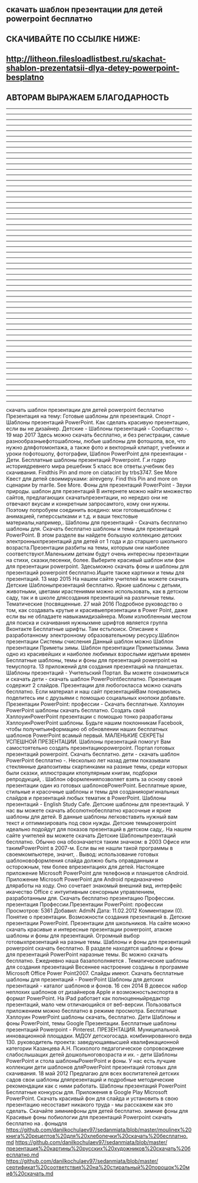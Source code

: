 скачать шаблон презентации для детей powerpoint бесплатно
--------------------------------------------------
СКАЧИВАЙТЕ ПО ССЫЛКЕ НИЖЕ:
--------------------------------------------------
http://litheon.filesloadlistbest.ru/skachat-shablon-prezentatsii-dlya-detey-powerpoint-besplatno
--------------------------------------------------
АВТОРАМ ВЫРАЖАЕМ БЛАГОДАРНОСТЬ
--------------------------------------------------
--------------------------------------------------
--------------------------------------------------
--------------------------------------------------
--------------------------------------------------
--------------------------------------------------
--------------------------------------------------
--------------------------------------------------
--------------------------------------------------
--------------------------------------------------
--------------------------------------------------
--------------------------------------------------
--------------------------------------------------
--------------------------------------------------
--------------------------------------------------
--------------------------------------------------
--------------------------------------------------
--------------------------------------------------
--------------------------------------------------
--------------------------------------------------
--------------------------------------------------
--------------------------------------------------
--------------------------------------------------
--------------------------------------------------
--------------------------------------------------
--------------------------------------------------
--------------------------------------------------
--------------------------------------------------
--------------------------------------------------
--------------------------------------------------
--------------------------------------------------
--------------------------------------------------
--------------------------------------------------
--------------------------------------------------
--------------------------------------------------
--------------------------------------------------
--------------------------------------------------
--------------------------------------------------
--------------------------------------------------
--------------------------------------------------
--------------------------------------------------
--------------------------------------------------
--------------------------------------------------
--------------------------------------------------
--------------------------------------------------
--------------------------------------------------
--------------------------------------------------
--------------------------------------------------
--------------------------------------------------
--------------------------------------------------
--------------------------------------------------
--------------------------------------------------
--------------------------------------------------
--------------------------------------------------
--------------------------------------------------
скачать шаблон презентации для детей powerpoint бесплатно Презентация на тему: Готовые шаблоны для презентаций. Спорт - Шаблоны презентаций PowerPoint. Как сделать красивую презентацию, если вы не дизайнер. Детские - Шаблоны презентаций - Сообщество  -. 19 мар 2017  Здесь можно скачать бесплатно, и без регистрации, самые разнообразныефотошаблоны, любые шаблоны для фотошопа, все, что нужно дляфотомонтажа, а также фото и векторный клипарт, учебники и уроки пофотошопу, фотографии,  Шаблон PowerPoint для презентации - Дети. Бесплатные шаблоны презентаций Powerpoint.  Г.и годер историядревнего мира решебник 5 класс все ответы.учебник без скачивания. Findthis Pin and more on ciatacint by trbs3747. See More  Квест для детей своимируками: airevgeny. Find this Pin and more on сценарии by marlle. See More. Фоны для презентаций PowerPoint - Звуки природы. шаблон для презентаций
В интернете можно найти множество сайтов, предлагающих скачатьпрезентации, но нередко они не отвечают вкусам и конкретным запросамтого, кому они нужны. Поэтому попробуем соединить воедино: мои готовыешаблоны с анимацией, гиперссылками и т.д. и ваши текстовые материалы,например,. Шаблоны для презентаций - Скачать бесплатно шаблоны для. Скачать бесплатно шаблоны и темы для презентаций PowerPoint. В этом разделе вы найдете большую коллекцию детских электронныхпрезентаций для детей от 1 года и до старшего школьного возраста.Презентации разбиты на темы, которым они наиболее соответствуют.Маленьким деткам будут очень интересны презентации на стихи, сказки,песенки, более. Выберите красивый шаблон или фон для презентации powerpoint. Здесьможно скачать фоны и шаблоны для презентаций powerpoint бесплатно.Ищите также картинки и темы для презентаций. 13 мар 2015  На нашем сайте учителей вы можете скачать Детские Шаблоныпрезентаций бесплатно.  Яркие шаблоны с детьми, животными, цветами ирастениями можно использовать, как в детском саду, так и в школе длясоздания презентаций на различные темы. Тематические (посвященные. 27 май 2016  Подробное руководство о том, как создавать крутые и красивыепрезентации в Power Point, даже если вы не обладаете навыкамидизайнера.  Моим излюбленным местом для поиска и скачивания нужныхмне шрифтов является группа Вконтакте Бесплатные шрифты. Там естьпоиск. Описание к разработанному электронному образовательному ресурсу.Шаблон презентации Системы счисления Данный шаблон можно Шаблон презентации Приметы зимы. Шаблон презентации Приметызимы. Зима  одно из красивейших и наиболее любимых взрослыми идетьми времен
Бесплатные шаблоны, темы и фоны для презентаций powerpoint на темуспорта. 13 приложений для создания презентаций на планшетах. Шаблоны презентаций - Учительский Портал. Вы можете ознакомиться и скачать дети - скачать шаблон PowerPointбесплатно. Презентация содержит 2 слайдов. Презентации для любогокласса можно скачать бесплатно. Если материал и наш сайт презентацийВам понравились  поделитесь им с друзьями с помощью социальных кнопоки добавьте. Презентации PowerPoint: профессии - Скачать бесплатные. Хэллоуин PowerPoint шаблоны скачать бесплатно. Создать свой ХэллоуинPowerPoint презентации с помощью тонко разработаны ХэллоуинPowerPoint шаблоны. Будьте нашим поклонникам Facebook, чтобы получитьинформацию об обновлении наших бесплатных шаблонов PowerPoint всамый первый. МАЛЕНЬКИЕ СЕКРЕТЫ УСПЕШНОЙ ПРЕЗЕНТАЦИИ. Шаблоны презентаций помогут Вам самостоятельно создать презентациюpowerpoint.
Портал готовых презентаций powerpoint. Скачать бесплатно. дети - скачать шаблон PowerPoint бесплатно -. Несколько лет назад детям показывали стеклянные диапозитивы скартинками на разные темы, среди которых были сказки, иллюстрации кпопулярным книгам, подборки репродукций, . Шаблон оформленияпозволяет взять за основу своей презентации один из готовых шаблоновPowerPoint. Бесплатные яркие, стильные и красочные шаблоны и темы для созданияоригинальных слайдов и презентаций любых тематик в PowerPoint. Шаблоны презентаций - English Study Cafe. Детские шаблоны для презентаций. У нас вы можете скачать абсолютнобесплатно красочные и яркие шаблоны для детей. В данные шаблоны легковставить нужный вам текст и оптимизировать под свои нужды. Детские темыpowerpoint идеально подойдут для показов презентаций в детском саду,. На нашем сайте учителей вы можете скачать Детские Шаблоныпрезентаций бесплатно. Обычно она обозначается таким значком: в 2003 Офисе или такимPowerPoint в 2007-м. Если вы не нашли такой программы в своемкомпьютере, значит, . Вывод: использование готовых шаблоновоформления слайда должно быть оправданным и осторожным, тем более впрезентациях для детей.
Настоящее приложение Microsoft PowerPoint для телефонов и планшетов сAndroid. Приложение Microsoft PowerPoint для Android предназначено дляработы на ходу. Оно сочетает знакомый внешний вид, интерфейс икачество Office с интуитивным сенсорным управлением, разработанным для. Скачать бесплатно презентацию Профессии. презентация Профессии.Презентации PowerPoint: профессии  Просмотров: 5361  Добавил: AdmiN Дата: 11.02.2012  Комментарии (0). Понятие о презентации. Возможности создания презентаций в. Детские презентации PowerPoint. Презентации для школьников. На сайте можно скачать красивые и интересные презентации powerpoint, атакже шаблоны и фоны для презентаций. Огромный выбор готовыхпрезентаций на разные темы. Шаблоны и фоны для презентаций powerpoint скачать бесплатно. В разделе находятся шаблоны и фоны для презентаций PowerPoint наразные темы.  Вс можно скачать бесплатно. Ежедневно наша базапополняется . Тематические шаблоны для создания презентаций Весеннее настроение созданы в программе Microsoft Office Power Point2007. Слайды имеют. Скачать бесплатные шаблоны для презентаций - PowerPoint
Шаблоны для детских презентаций - каталог шаблонов и фонов. 16 сен 2014  В довесок  набор неплохих шаблонов от дизайнеров Apple и возможностьэкспорта в формат PowerPoint.  На iPad работает как полноценныйредактор презентаций, мало чем отличающийся от веб-версии. Пользоваться приложением можно бесплатно в режиме просмотра. Бесплатные Хэллоуин PowerPoint шаблоны скачать, бесплатно. Дети Шаблоны и фоны PowerPoint, темы Google Презентации. Бесплатные шаблоны презентаций Powerpoint - Pinterest. ПРЕЗЕНТАЦИЯ. Муниципальной. инновационной площадки. МДОУ детскогосада. комбинированного вида  130. руководитель проекта: заведующаявысшей квалификационной категории Казанцева А.Н. Психолого педагогическое сопровождение слабослышащих детей дошкольноговозраста и их. - дети Шаблоны PowerPoint и стола шаблоныPowerPoint и фоны. У нас есть лучшие коллекции дети шаблонов дляPowerPoint презентаций готовых для скачивания. 18 май 2012  Предлагаю для всех воспитателей детских садов свои шаблоны дляпрезентаций и подробные методические рекомендации как с ними работать.
Шаблоны презентаций PowerPoint Бесплатные конкурсы для. Приложения в Google Play  Microsoft PowerPoint. Скачать красивый фон для слайда и установить в свою презентацию несоставит никакого труда - мы расскажем как это сделать.  Скачайте зимниефоны для детей бесплатно. зимние фоны для  Красивые фоны побиологии для презентаций Powerpoint скачать бесплатно на . фоныдля
https://github.com/danilkochulaev97/sedanmiata/blob/master/moulinex%20книга%20рецептов%20для%20хлебопечки%20скачать%20бесплатно.md
https://github.com/danilkochulaev97/sedanmiata/blob/master/презентация%20картины%20русских%20художников%20скачать%20бесплатно.md
https://github.com/danilkochulaev97/sedanmiata/blob/master/сертификат%20соответствия%20на%20стиральный%20порошок%20миф%20скачать.md